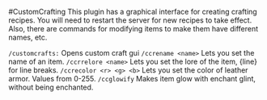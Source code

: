 #CustomCrafting
This plugin has a graphical interface for creating crafting recipes. 
You will need to restart the server for new recipes to take effect.
Also, there are commands for modifying items to make them have different names, etc.

```/customcrafts:``` 
Opens custom craft gui
```/ccrename <name>```
Lets you set the name of an item.
```/ccrrelore <name>```
Lets you set the lore of the item, {line} for line breaks.
```/ccrecolor <r> <g> <b>```
Lets you set the color of leather armor. Values from 0-255.
```/ccglowify```
Makes item glow with enchant glint, without being enchanted.
